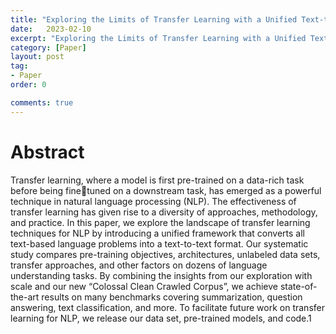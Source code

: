 ```yaml
---
title: "Exploring the Limits of Transfer Learning with a Unified Text-to-Text Transformer 정리"
date:   2023-02-10
excerpt: "Exploring the Limits of Transfer Learning with a Unified Text-to-Text Transformer paper review"
category: [Paper]
layout: post
tag:
- Paper
order: 0

comments: true
---
```



# Abstract
Transfer learning, where a model is first pre-trained on a data-rich task before being finetuned on a downstream task, has emerged as a powerful technique in natural language
processing (NLP). The effectiveness of transfer learning has given rise to a diversity of
approaches, methodology, and practice. In this paper, we explore the landscape of transfer
learning techniques for NLP by introducing a unified framework that converts all text-based
language problems into a text-to-text format. Our systematic study compares pre-training
objectives, architectures, unlabeled data sets, transfer approaches, and other factors on
dozens of language understanding tasks. By combining the insights from our exploration
with scale and our new “Colossal Clean Crawled Corpus”, we achieve state-of-the-art results
on many benchmarks covering summarization, question answering, text classification, and
more. To facilitate future work on transfer learning for NLP, we release our data set,
pre-trained models, and code.1
